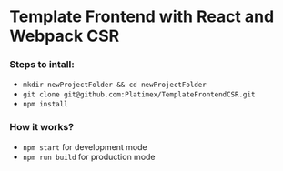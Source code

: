 # Template Frontend with React and Webpack CSR

### Steps to intall:
- `mkdir newProjectFolder && cd newProjectFolder`
- `git clone git@github.com:Platimex/TemplateFrontendCSR.git`
- `npm install`

### How it works?
- `npm start` for development mode
- `npm run build` for production mode
